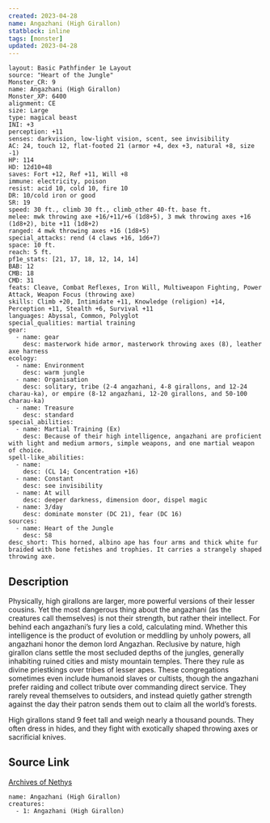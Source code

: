 ```yaml
---
created: 2023-04-28
name: Angazhani (High Girallon)
statblock: inline
tags: [monster]
updated: 2023-04-28
---
```

```statblock
layout: Basic Pathfinder 1e Layout
source: "Heart of the Jungle"
Monster_CR: 9
name: Angazhani (High Girallon)
Monster_XP: 6400
alignment: CE
size: Large
type: magical beast
INI: +3
perception: +11
senses: darkvision, low-light vision, scent, see invisibility
AC: 24, touch 12, flat-footed 21 (armor +4, dex +3, natural +8, size -1)
HP: 114
HD: 12d10+48
saves: Fort +12, Ref +11, Will +8
immune: electricity, poison
resist: acid 10, cold 10, fire 10
DR: 10/cold iron or good
SR: 19
speed: 30 ft., climb 30 ft., climb_other 40-ft. base ft.
melee: mwk throwing axe +16/+11/+6 (1d8+5), 3 mwk throwing axes +16 (1d8+2), bite +11 (1d8+2)
ranged: 4 mwk throwing axes +16 (1d8+5)
special_attacks: rend (4 claws +16, 1d6+7)
space: 10 ft.
reach: 5 ft.
pf1e_stats: [21, 17, 18, 12, 14, 14]
BAB: 12
CMB: 18
CMD: 31
feats: Cleave, Combat Reflexes, Iron Will, Multiweapon Fighting, Power Attack, Weapon Focus (throwing axe)
skills: Climb +20, Intimidate +11, Knowledge (religion) +14, Perception +11, Stealth +6, Survival +11
languages: Abyssal, Common, Polyglot
special_qualities: martial training
gear:
  - name: gear
    desc: masterwork hide armor, masterwork throwing axes (8), leather axe harness
ecology:
  - name: Environment
    desc: warm jungle
  - name: Organisation
    desc: solitary, tribe (2-4 angazhani, 4-8 girallons, and 12-24 charau-ka), or empire (8-12 angazhani, 12-20 girallons, and 50-100 charau-ka)
  - name: Treasure
    desc: standard
special_abilities:
  - name: Martial Training (Ex)
    desc: Because of their high intelligence, angazhani are proficient with light and medium armors, simple weapons, and one martial weapon of choice.
spell-like_abilities:
  - name:
    desc: (CL 14; Concentration +16)
  - name: Constant
    desc: see invisibility
  - name: At will
    desc: deeper darkness, dimension door, dispel magic
  - name: 3/day
    desc: dominate monster (DC 21), fear (DC 16)
sources:
  - name: Heart of the Jungle
    desc: 58
desc_short: This horned, albino ape has four arms and thick white fur braided with bone fetishes and trophies. It carries a strangely shaped throwing axe.
```
## Description
Physically, high girallons are larger, more powerful versions of their lesser cousins. Yet the most dangerous thing about the angazhani (as the creatures call themselves) is not their strength, but rather their intellect. For behind each angazhani’s fury lies a cold, calculating mind. Whether this intelligence is the product of evolution or meddling by unholy powers, all angazhani honor the demon lord Angazhan. Reclusive by nature, high girallon clans settle the most secluded depths of the jungles, generally inhabiting ruined cities and misty mountain temples. There they rule as divine priestkings over tribes of lesser apes. These congregations sometimes even include humanoid slaves or cultists, though the angazhani prefer raiding and collect tribute over commanding direct service. They rarely reveal themselves to outsiders, and instead quietly gather strength against the day their patron sends them out to claim all the world’s forests.

High girallons stand 9 feet tall and weigh nearly a thousand pounds. They often dress in hides, and they fight with exotically shaped throwing axes or sacrificial knives.
## Source Link
[Archives of Nethys](https://aonprd.com/MonsterDisplay.aspx?ItemName=Angazhani%20(High%20Girallon))
```encounter-table
name: Angazhani (High Girallon)
creatures:
  - 1: Angazhani (High Girallon)
```
